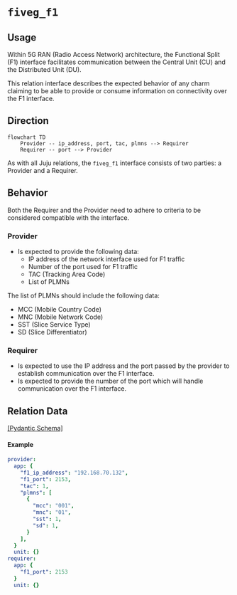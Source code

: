 # `fiveg_f1`

## Usage

Within 5G RAN (Radio Access Network) architecture, the Functional Split (F1) interface facilitates communication between the Central Unit (CU) and the Distributed Unit (DU).

This relation interface describes the expected behavior of any charm claiming to be able to provide or consume information on connectivity over the F1 interface.

## Direction

```mermaid
flowchart TD
    Provider -- ip_address, port, tac, plmns --> Requirer
    Requirer -- port --> Provider
```

As with all Juju relations, the `fiveg_f1` interface consists of two parties: a Provider and a Requirer.

## Behavior

Both the Requirer and the Provider need to adhere to criteria to be considered compatible with the interface.

### Provider

- Is expected to provide the following data:
  - IP address of the network interface used for F1 traffic
  - Number of the port used for F1 traffic
  - TAC (Tracking Area Code)
  - List of PLMNs

The list of PLMNs should include the following data:
  - MCC (Mobile Country Code)
  - MNC (Mobile Network Code)
  - SST (Slice Service Type)
  - SD (Slice Differentiator)

### Requirer

- Is expected to use the IP address and the port passed by the provider to establish communication over the F1 interface.
- Is expected to provide the number of the port which will handle communication over the F1 interface.

## Relation Data

[\[Pydantic Schema\]](./schema.py)

#### Example

```yaml
provider:
  app: {
    "f1_ip_address": "192.168.70.132",
    "f1_port": 2153,
    "tac": 1,
    "plmns": [
      {
        "mcc": "001",
        "mnc": "01",
        "sst": 1,
        "sd": 1,
      }
    ],
  }
  unit: {}
requirer:
  app: {
    "f1_port": 2153
  }
  unit: {}
```
